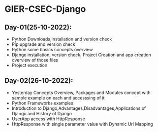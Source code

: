 # GIER-CSEC-Django

## Day-01(25-10-2022):
  - Python Downloads,Installation and version check
  - Pip upgrade and version check
  - Python some basics concepts overview
  - Django installation, version check, Project Creation and app creation overview of those files
  - Project execution 

## Day-02(26-10-2022):
  - Yesterday Concepts Overview, Packages and Modules concept with sample example on each and accesssing of it
  - Python Frameworks examples
  - Introduction to Django,Advantages,Disadvantages,Applications of Django and History of Django
  - UserApp access with HttpResponse
  - HttpResponse with single parameter value with Dynamic Url Mapping
